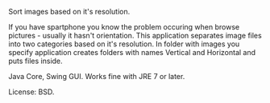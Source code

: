 Sort images based on it's resolution.

If you have spartphone you know the problem occuring when browse pictures - usually
it hasn't orientation. This application separates image files into two categories
based on it's resolution. In folder with images you specify application creates
folders with names Vertical and Horizontal and puts files inside.

Java Core, Swing GUI. Works fine with JRE 7 or later.

License: BSD.
